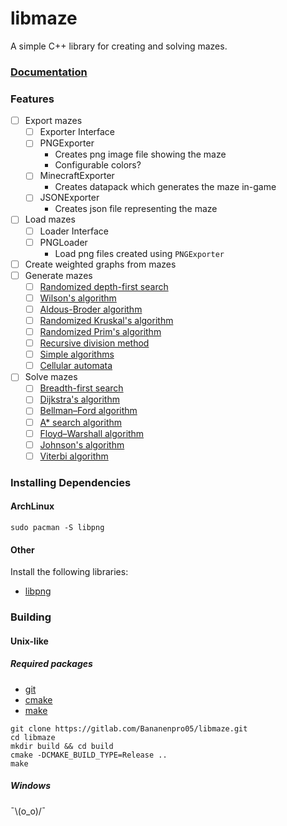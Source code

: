# libmaze

A simple C++ library for creating and solving mazes.

### [Documentation](https://gitlab.com/Bananenpro05/libmaze/-/blob/main/docs/QuickStart.md)

### Features

- [ ] Export mazes
    - [ ] Exporter Interface
    - [ ] PNGExporter
        - Creates png image file showing the maze
        - Configurable colors?
    - [ ] MinecraftExporter
        - Creates datapack which generates the maze in-game
    - [ ] JSONExporter
        - Creates json file representing the maze
- [ ] Load mazes
    - [ ] Loader Interface
    - [ ] PNGLoader
        - Load png files created using `PNGExporter`
- [ ] Create weighted graphs from mazes
- [ ] Generate mazes
    - [ ] [Randomized depth-first search](https://www.wikiwand.com/en/Maze_generation_algorithm#Randomized_depth-first_search)
    - [ ] [Wilson's algorithm](https://www.wikiwand.com/en/Maze_generation_algorithm#Wilson's_algorithm)
    - [ ] [Aldous-Broder algorithm](https://www.wikiwand.com/en/Maze_generation_algorithm#Aldous-Broder_algorithm)
    - [ ] [Randomized Kruskal's algorithm](https://www.wikiwand.com/en/Maze_generation_algorithm#Randomized_Kruskal's_algorithm)
    - [ ] [Randomized Prim's algorithm](https://www.wikiwand.com/en/Maze_generation_algorithm#Randomized_Prim's_algorithm)
    - [ ] [Recursive division method](https://www.wikiwand.com/en/Maze_generation_algorithm#Recursive_division_method)
    - [ ] [Simple algorithms](https://www.wikiwand.com/en/Maze_generation_algorithm#Simple_algorithms)
    - [ ] [Cellular automata](https://www.wikiwand.com/en/Maze_generation_algorithm#Cellular_automaton_algorithms)
- [ ] Solve mazes
    - [ ] [Breadth-first search](https://www.wikiwand.com/en/Breadth-first_search)
    - [ ] [Dijkstra's algorithm](https://www.wikiwand.com/en/Dijkstra's_algorithm)
    - [ ] [Bellman–Ford algorithm](https://www.wikiwand.com/en/Bellman–Ford_algorithm)
    - [ ] [A* search algorithm](https://www.wikiwand.com/en/A*_search_algorithm)
    - [ ] [Floyd–Warshall algorithm](https://www.wikiwand.com/en/Floyd-Warshall_algorithm)
    - [ ] [Johnson's algorithm](https://www.wikiwand.com/en/Johnson's_algorithm)
    - [ ] [Viterbi algorithm](https://www.wikiwand.com/en/Viterbi_algorithm)

### Installing Dependencies
#### ArchLinux
```
sudo pacman -S libpng
```
#### Other
Install the following libraries:
- [libpng](http://www.libpng.org/pub/png/libpng.html)

### Building
#### Unix-like
##### Required packages
- [git](https://git-scm.com/)
- [cmake](https://cmake.org/)
- [make](https://www.gnu.org/software/make/)
```
git clone https://gitlab.com/Bananenpro05/libmaze.git
cd libmaze
mkdir build && cd build
cmake -DCMAKE_BUILD_TYPE=Release ..
make
```
##### Windows
¯\\(o_o)/¯
